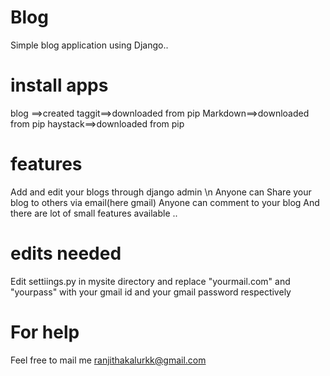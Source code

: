 # Blog
Simple blog application using Django.. 

# install apps
blog ==>created
taggit==>downloaded from pip
Markdown==>downloaded from pip
haystack==>downloaded from pip

# features
Add and edit your blogs through django admin \n
Anyone can Share your blog to others via email(here gmail)
Anyone can comment to your blog
And there are lot of small features available ..

# edits needed
Edit settiings.py in mysite directory and replace "yourmail.com" and "yourpass" with your gmail id and your gmail password respectively

# For help
Feel free to mail me ranjithakalurkk@gmail.com
